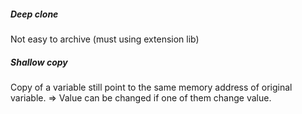 ##### Deep clone 
Not easy to archive (must using extension lib)

##### Shallow copy 
Copy of a variable still point to the same memory address of original variable.
=> Value can be changed if one of them change value.
